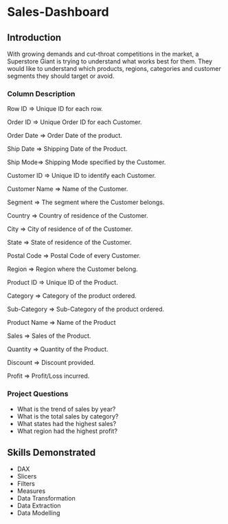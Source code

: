 # Sales-Dashboard

## Introduction
With growing demands and cut-throat competitions in the market, a Superstore Giant is trying to understand what works best for them. They would like to understand which products, regions, categories and customer segments they should target or avoid.

### Column Description
Row ID => Unique ID for each row.

Order ID => Unique Order ID for each Customer.

Order Date => Order Date of the product.

Ship Date => Shipping Date of the Product.

Ship Mode=> Shipping Mode specified by the Customer.

Customer ID => Unique ID to identify each Customer.

Customer Name => Name of the Customer.

Segment => The segment where the Customer belongs.

Country => Country of residence of the Customer.

City => City of residence of of the Customer.

State => State of residence of the Customer.

Postal Code => Postal Code of every Customer.

Region => Region where the Customer belong.

Product ID => Unique ID of the Product.

Category => Category of the product ordered.

Sub-Category => Sub-Category of the product ordered.

Product Name => Name of the Product

Sales => Sales of the Product.

Quantity => Quantity of the Product.

Discount => Discount provided.

Profit => Profit/Loss incurred.

### Project Questions

- What is the trend of sales by year?
- What is the total sales by category?
- What states had the highest sales?
- What region had the highest profit?

## Skills Demonstrated
- DAX
- Slicers
- Filters
- Measures
- Data Transformation
- Data Extraction
- Data Modelling

